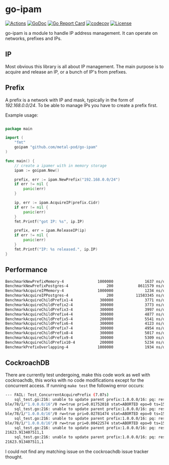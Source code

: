 # go-ipam

[![Actions](https://github.com/metal-pod/go-ipam/workflows/build/badge.svg)](https://github.com/metal-pod/go-ipam/actions)
[![GoDoc](https://godoc.org/github.com/metal-pod/go-ipam?status.svg)](https://godoc.org/github.com/metal-pod/go-ipam)
[![Go Report Card](https://goreportcard.com/badge/github.com/metal-pod/go-ipam)](https://goreportcard.com/report/github.com/metal-pod/go-ipam)
[![codecov](https://codecov.io/gh/metal-pod/go-ipam/branch/master/graph/badge.svg)](https://codecov.io/gh/metal-pod/go-ipam)
[![License](https://img.shields.io/badge/license-MIT-blue.svg)](https://github.com/metal-pod/go-ipam/blob/master/LICENSE)

go-ipam is a module to handle IP address management. It can operate on networks, prefixes and IPs.

## IP

Most obvious this library is all about IP management. The main purpose is to acquire and release an IP, or a bunch of
IP's from prefixes.

## Prefix

A prefix is a network with IP and mask, typically in the form of *192.168.0.0/24*. To be able to manage IPs you have to create a prefix first.

Example usage:

```go

package main

import (
    "fmt"
    goipam "github.com/metal-pod/go-ipam"
)

func main() {
    // create a ipamer with in memory storage
    ipam := goipam.New()

    prefix, err := ipam.NewPrefix("192.168.0.0/24")
    if err != nil {
        panic(err)
    }

    ip, err := ipam.AcquireIP(prefix.Cidr)
    if err != nil {
        panic(err)
    }
    fmt.Printf("got IP: %s", ip.IP)

    prefix, err = ipam.ReleaseIP(ip)
    if err != nil {
        panic(err)
    }
    fmt.Printf("IP: %s released.", ip.IP)
}
```

## Performance

```bash
BenchmarkNewPrefixMemory-4               1000000              1637 ns/op             728 B/op         27 allocs/op
BenchmarkNewPrefixPostgres-4                 200           8611579 ns/op            6170 B/op        155 allocs/op
BenchmarkAcquireIPMemory-4               1000000              1234 ns/op             232 B/op         15 allocs/op
BenchmarkAcquireIPPostgres-4                 200          11583345 ns/op            7252 B/op        184 allocs/op
BenchmarkAcquireChildPrefix1-4            300000              3771 ns/op            1528 B/op         58 allocs/op
BenchmarkAcquireChildPrefix2-4            300000              3773 ns/op            1528 B/op         58 allocs/op
BenchmarkAcquireChildPrefix3-4            300000              3997 ns/op            1541 B/op         58 allocs/op
BenchmarkAcquireChildPrefix4-4            300000              4877 ns/op            1581 B/op         60 allocs/op
BenchmarkAcquireChildPrefix5-4            200000              5541 ns/op            1854 B/op         70 allocs/op
BenchmarkAcquireChildPrefix6-4            300000              4123 ns/op            1528 B/op         58 allocs/op
BenchmarkAcquireChildPrefix7-4            300000              4954 ns/op            1528 B/op         58 allocs/op
BenchmarkAcquireChildPrefix8-4            300000              5017 ns/op            1528 B/op         58 allocs/op
BenchmarkAcquireChildPrefix9-4            300000              5309 ns/op            1528 B/op         58 allocs/op
BenchmarkAcquireChildPrefix10-4           200000              5234 ns/op            1532 B/op         58 allocs/op
BenchmarkPrefixOverlapping-4             1000000              1934 ns/op             432 B/op         24 allocs/op
```

## CockroachDB

There are currently test undergoing, make this code work as well with cockroachdb, this works with no code modifications except for the concurrent access.
If running `make test` the following error occurs:

```bash
--- FAIL: Test_ConcurrentAcquirePrefix (7.07s)
    sql_test.go:216: unable to update parent prefix:1.0.0.0/16: pq: restart transaction: TransactionRetryWithProtoRefreshError: TransactionAbortedError(ABORT_REASON_PUSHER_ABORTED): "sql txn" id=3cdd3c6c key=/Ta
ble/78/1/"1.0.0.0/16"/0 rw=true pri=0.01752018 stat=ABORTED epo=0 ts=1578921623.657150405,1 orig=1578921623.654689427,0 min=1578921623.654689427,0 max=1578921624.154689427,0 wto=false seq=1
    sql_test.go:216: unable to update parent prefix:1.0.0.0/16: pq: restart transaction: TransactionRetryWithProtoRefreshError: TransactionAbortedError(ABORT_REASON_PUSHER_ABORTED): "sql txn" id=2f9fd074 key=/Ta
ble/78/1/"1.0.0.0/16"/0 rw=true pri=0.02781474 stat=ABORTED epo=0 ts=1578921623.657150405,1 orig=1578921623.653808793,0 min=1578921623.653808793,0 max=1578921624.153808793,0 wto=false seq=1
    sql_test.go:216: unable to update parent prefix:1.0.0.0/16: pq: restart transaction: TransactionRetryWithProtoRefreshError: TransactionAbortedError(ABORT_REASON_PUSHER_ABORTED): "sql txn" id=fc520ec2 key=/Ta
ble/78/1/"1.0.0.0/16"/0 rw=true pri=0.00422574 stat=ABORTED epo=0 ts=1578921623.669968618,1 orig=1578921623.650526792,0 min=1578921623.650526792,0 max=1578921624.150526792,0 wto=false seq=1
    sql_test.go:216: unable to update parent prefix:1.0.0.0/16: pq: restart transaction: TransactionRetryWithProtoRefreshError: WriteTooOldError: write at timestamp 1578921623.664788862,0 too old; wrote at 15789
21623.913407511,1
    sql_test.go:216: unable to update parent prefix:1.0.0.0/16: pq: restart transaction: TransactionRetryWithProtoRefreshError: WriteTooOldError: write at timestamp 1578921623.669392554,0 too old; wrote at 15789
21623.913407511,1
```

I could not find any matching issue on the cockroachdb issue tracker thought.
